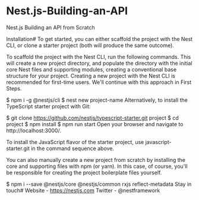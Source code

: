 # Nest.js-Building-an-API
Nest.js Building an API from Scratch

Installation#
To get started, you can either scaffold the project with the Nest CLI, or clone a starter project (both will produce the same outcome).

To scaffold the project with the Nest CLI, run the following commands. This will create a new project directory, and populate the directory with the initial core Nest files and supporting modules, creating a conventional base structure for your project. Creating a new project with the Nest CLI is recommended for first-time users. We'll continue with this approach in First Steps.


$ npm i -g @nestjs/cli
$ nest new project-name
Alternatively, to install the TypeScript starter project with Git:


$ git clone https://github.com/nestjs/typescript-starter.git project
$ cd project
$ npm install
$ npm run start
Open your browser and navigate to http://localhost:3000/.

To install the JavaScript flavor of the starter project, use javascript-starter.git in the command sequence above.

You can also manually create a new project from scratch by installing the core and supporting files with npm (or yarn). In this case, of course, you'll be responsible for creating the project boilerplate files yourself.


$ npm i --save @nestjs/core @nestjs/common rxjs reflect-metadata
Stay in touch#
Website - https://nestjs.com
Twitter - @nestframework
